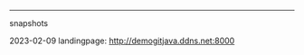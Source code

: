 

-----------------------------
snapshots

2023-02-09
landingpage:
http://demogitjava.ddns.net:8000
